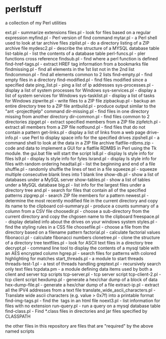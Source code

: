 # perlstuff
a collection of my Perl utilities

ext.pl - summarize extensions
files.pl - look for files based on a regular expression
myfind.pl - Perl version of find command
mytar.pl - a Perl shell used to look at tar archive files
ziplist.pl - do a directory listing of a ZIP archive file
mydesc2.pl - describe the structure of a MYSQL database table
list-table.pl - list the contents of a database table
perl-funcs.pl - pler functions cross reference
findsub.pl - find where a perl function is defined
find-href-tags.pl - extract HREF tag information from a bookmarks file
findmissing.pl - find all elements in the 1st list not in the 2nd list
findcommon.pl - find all elements common to 2 lists
find-empty.pl - find empty files in a directory
find-modified.pl - find files modified since a specified date
ping_list.pl - ping a list of ip addresses
sys-processes.pl - display a list of system processes for Windows
sys-services.pl - display a list of system services for Windows
sys-tasklist.pl - display a list of tasks for Windows
zipwrite.pl - write files to a ZIP file
zipbackup.pl - backup an entire directory tree to a ZIP file
antbuild.pl - produce output similar to the "ant -projecthjelp" command
dir-missing.pl - find files in one directory missing from another directory
dir-common.pl - find files common to 2 directories
zipget.pl - extract specified members from a ZIP file
zipfetch.pl - extract all members from a ZIP file
notfound.pl - find files that do not contain a pattern
get-links.pl - display a list of links from a web page
drive-info.pl - use Perl to display space info for the specified drives
zipshell.pl - a command shell to look at the data in a ZIP file archive
flatfile-rdbms.zip - code and data to implement a GUI for a flatfile RDMBS in Perl using the Tk module. the gui.bat file will start the script
ls8.pl - display ls style info for files
ls9.pl - display ls style info for fyles
lsrand.pl - display ls style info for files with random ordering
headtail.pl - list the beginning and end of a file
shuffle.pl - randomly shuffle the lines of text in a file
squeeze.pl - squeeze multiple consecutive blank lines into 1 blank line
show-db.pl - show a list of databases under a MySQL server
show-tables.pl - show a list of tables under a MySQL database
big.pl - list info for the largest files under a directory tree
and.pl - search for files that contain all of the specified patterns
zipgrep.pl - search ZIP file members for a pattern
newest.pl - determine the most recently modified file in the current directory and copy its name to the clipboard
col-summary.pl - produce a counts summary of a column from a CSV file
choosedir.pl - choose a sub-directory from the current directory and copy the chgosen name to the clipboard
freespace.pl - display detailed info about the drives on your windows system
styles.pl - find the styling rules in a CSS file
choosefile.pl - choose a file from the directory based on a filename pattern
factorial.pl - calculate factorial values
fibonacci.pl - calculate fibonacci numbers
clonetree.pl - clone the structure of a directory tree
textfiles.pl - look for ASCII text files in a directory tree
decrypt.pl - command line tool to display the contents of a mysql table with an AES encrypted column
hgrep.pl - search files for patterns with colored highlighting for matches
start_threads.pl - a module to start threads
threads-test-1.pl - a test of threads handling
greptext.pl - recursively search only text files
tcpdata.pm - a module defining data items used by both a client and server tcp scripts
tcp-server.pl - tcp server script
tcp-client-2.pl - tcp client script
hexdump.pl - generate a hex/char dump of a block of data
hex-dump-file.pl - generate a hex/char dump of a file
extract-ip.pl - extract all the IPV4 addresses from a text file
translate_wide_ascii_characters.pl - Translate wide ascii characters (e.g. value > 0x7f) into a printable format
find-img-tags.pl - find the <IMG> tags in an html file
noext3.pl - list information for files with no extension
run-query.pl - run a query on a mysql database table
  find-class.pl - Find *.class files in directories and jar files specified by CLASSPATH

the other files in this repository are files that are "required" by the above named scripts
